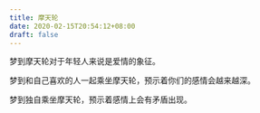 ```yaml
---
title: 摩天轮
date: 2020-02-15T20:54:12+08:00
draft: false
---
```


梦到摩天轮对于年轻人来说是爱情的象征。


梦到和自己喜欢的人一起乘坐摩天轮，预示着你们的感情会越来越深。


梦到独自乘坐摩天轮，预示着感情上会有矛盾出现。
